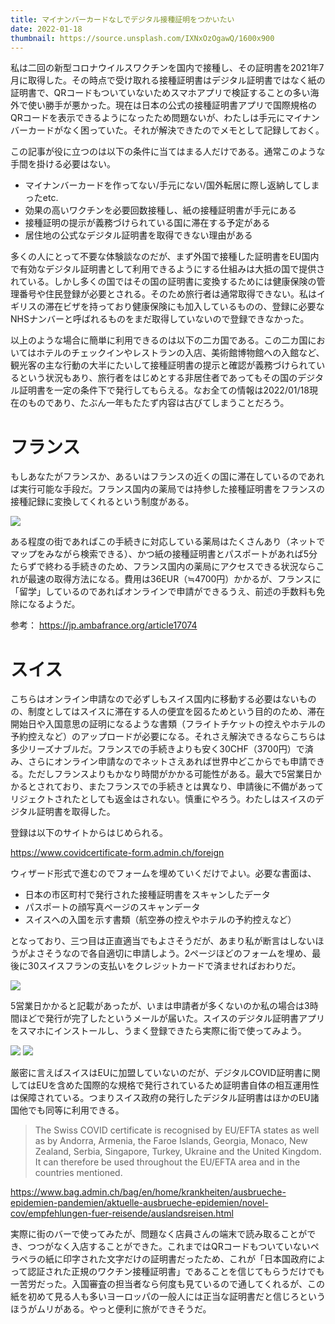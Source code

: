```yaml
---
title: マイナンバーカードなしでデジタル接種証明をつかいたい
date: 2022-01-18
thumbnail: https://source.unsplash.com/IXNxOzOgawQ/1600x900
---
```


私は二回の新型コロナウイルスワクチンを国内で接種し、その証明書を2021年7月に取得した。その時点で受け取れる接種証明書はデジタル証明書ではなく紙の証明書で、QRコードもついていないためスマホアプリで検証することの多い海外で使い勝手が悪かった。現在は日本の公式の接種証明書アプリで国際規格のQRコードを表示できるようになったため問題ないが、わたしは手元にマイナンバーカードがなく困っていた。それが解決できたのでメモとして記録しておく。

この記事が役に立つのは以下の条件に当てはまる人だけである。通常このような手間を掛ける必要はない。

- マイナンバーカードを作ってない/手元にない/国外転居に際し返納してしまったetc.
- 効果の高いワクチンを必要回数接種し、紙の接種証明書が手元にある
- 接種証明の提示が義務づけられている国に滞在する予定がある
- 居住地の公式なデジタル証明書を取得できない理由がある

多くの人にとって不要な体験談なのだが、まず外国で接種した証明書をEU国内で有効なデジタル証明書として利用できるようにする仕組みは大抵の国で提供されている。しかし多くの国ではその国の証明書に変換するためには健康保険の管理番号や住民登録が必要とされる。そのため旅行者は通常取得できない。私はイギリスの滞在ビザを持っており健康保険にも加入しているものの、登録に必要なNHSナンバーと呼ばれるものをまだ取得していないので登録できなかった。

以上のような場合に簡単に利用できるのは以下の二カ国である。この二カ国においてはホテルのチェックインやレストランの入店、美術館博物館への入館など、観光客の主な行動の大半にたいして接種証明書の提示と確認が義務づけられているという状況もあり、旅行者をはじめとする非居住者であってもその国のデジタル証明書を一定の条件下で発行してもらえる。なお全ての情報は2022/01/18現在のものであり、たぶん一年もたたず内容は古びてしまうことだろう。

# フランス
もしあなたがフランスか、あるいはフランスの近くの国に滞在しているのであれば実行可能な手段だ。フランス国内の薬局では持参した接種証明書をフランスの接種記録に変換してくれるという制度がある。

![](https://photos.smugmug.com/photos/i-pQ85sCt/0/a56575cc/X3/i-pQ85sCt-X3.jpg)

ある程度の街であればこの手続きに対応している薬局はたくさんあり（ネットでマップをみながら検索できる）、かつ紙の接種証明書とパスポートがあれば5分たらずで終わる手続きのため、フランス国内の薬局にアクセスできる状況ならこれが最速の取得方法になる。費用は36EUR（≒4700円）かかるが、フランスに「留学」しているのであればオンラインで申請ができるうえ、前述の手数料も免除になるようだ。

参考： <https://jp.ambafrance.org/article17074>

# スイス
こちらはオンライン申請なので必ずしもスイス国内に移動する必要はないものの、制度としてはスイスに滞在する人の便宜を図るためという目的のため、滞在開始日や入国意思の証明になるような書類（フライトチケットの控えやホテルの予約控えなど）のアップロードが必要になる。それさえ解決できるならこちらは多少リーズナブルだ。フランスでの手続きよりも安く30CHF（3700円）で済み、さらにオンライン申請なのでネットさえあれば世界中どこからでも申請できる。ただしフランスよりもかなり時間がかかる可能性がある。最大で5営業日かかるとされており、またフランスでの手続きとは異なり、申請後に不備があってリジェクトされたとしても返金はされない。慎重にやろう。わたしはスイスのデジタル証明書を取得した。

登録は以下のサイトからはじめられる。

<https://www.covidcertificate-form.admin.ch/foreign>

ウィザード形式で進むのでフォームを埋めていくだけでよい。必要な書面は、

- 日本の市区町村で発行された接種証明書をスキャンしたデータ
- パスポートの顔写真ページのスキャンデータ
- スイスへの入国を示す書類（航空券の控えやホテルの予約控えなど）

となっており、三つ目は正直適当でもよさそうだが、あまり私が断言はしないほうがよさそうなので各自適切に申請しよう。2ページほどのフォームを埋め、最後に30スイスフランの支払いをクレジットカードで済ませればおわりだ。

![](https://photos.smugmug.com/photos/i-PLXdRTN/0/b546eb9f/X3/i-PLXdRTN-X3.png)

5営業日かかると記載があったが、いまは申請者が多くないのか私の場合は3時間ほどで発行が完了したというメールが届いた。スイスのデジタル証明書アプリをスマホにインストールし、うまく登録できたら実際に街で使ってみよう。

![](https://photos.smugmug.com/photos/i-FrvCkPq/0/c7c5afc5/X3/i-FrvCkPq-X3.png)
![](https://photos.smugmug.com/photos/i-n2BshTt/0/89833334/X3/i-n2BshTt-X3.png)

厳密に言えばスイスはEUに加盟していないのだが、デジタルCOVID証明書に関してはEUを含めた国際的な規格で発行されているため証明書自体の相互運用性は保障されている。つまりスイス政府の発行したデジタル証明書はほかのEU諸国他でも同等に利用できる。

> The Swiss COVID certificate is recognised by EU/EFTA states as well as by Andorra, Armenia, the Faroe Islands, Georgia, Monaco, New Zealand, Serbia, Singapore, Turkey, Ukraine and the United Kingdom. It can therefore be used throughout the EU/EFTA area and in the countries mentioned.

<https://www.bag.admin.ch/bag/en/home/krankheiten/ausbrueche-epidemien-pandemien/aktuelle-ausbrueche-epidemien/novel-cov/empfehlungen-fuer-reisende/auslandsreisen.html>

実際に街のバーで使ってみたが、問題なく店員さんの端末で読み取ることができ、つつがなく入店することができた。これまではQRコードもついていないペラペラの紙に印字された文字だけの証明書だったため、これが「日本国政府によって認証された正規のワクチン接種証明書」であることを信じてもらうだけでも一苦労だった。入国審査の担当者なら何度も見ているので通してくれるが、この紙を初めて見る人も多いヨーロッパの一般人には正当な証明書だと信じろというほうがムリがある。やっと便利に旅ができそうだ。
